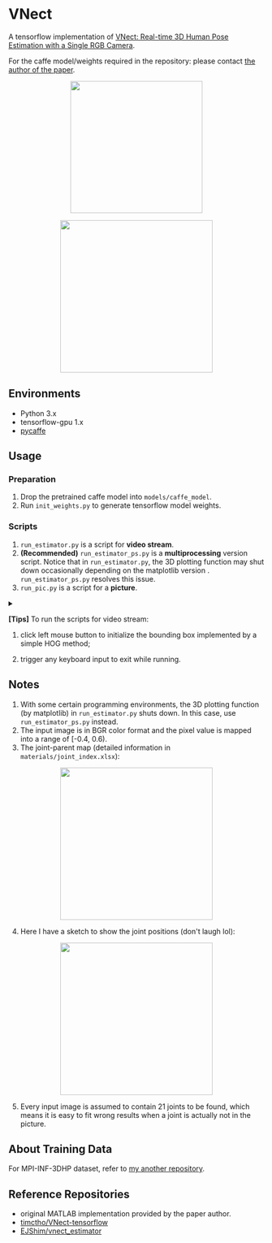 # VNect

A tensorflow implementation of [VNect: Real-time 3D Human Pose Estimation with a Single RGB Camera](http://gvv.mpi-inf.mpg.de/projects/VNect/).

For the caffe model/weights required in the repository: please contact [the author of the paper](http://gvv.mpi-inf.mpg.de/projects/VNect/).

<p align="center">
    <img src="./pic/test_pic_show.png" height="260">
</p>
<p align="center">
    <img src="./pic/test_video_show.gif" height="300">
</p>


## Environments

- Python 3.x
- tensorflow-gpu 1.x
- [pycaffe](https://github.com/BVLC/caffe/tree/windows)


## Usage

### Preparation

1. Drop the pretrained caffe model into `models/caffe_model`.
2. Run `init_weights.py` to generate tensorflow model weights.

### Scripts

1. `run_estimator.py` is a script for **video stream**.
2. **(Recommended)** `run_estimator_ps.py` is a **multiprocessing** version script. Notice that in `run_estimator.py`, the 3D plotting function may shut down occasionally depending on the matplotlib version . `run_estimator_ps.py` resolves this issue.
3. `run_pic.py` is a script for a **picture**.

<details><summary> </summary>

4. **(Deprecated)** `benchmark.py` is a class implementation containing all the elements needed to run the model.
5. **(Deprecated)** `run_estimator_robot.py` additionally provides ROS network and/or serial connection for communication in robot controlling.
6. **(Deprecated)** The training script `train.py` is not complete yet (I failed to reconstruct the model: ( So do not use it. Also pulling requests are welcomed.

</details>


**[Tips]** To run the scripts for video stream:

1.  click left mouse button to initialize the bounding box implemented by a simple HOG method;

2. trigger any keyboard input to exit while running.

## Notes

1. With some certain programming environments, the 3D plotting function (by matplotlib) in `run_estimator.py` shuts down. In this case, use `run_estimator_ps.py` instead.
2. The input image is in BGR color format and the pixel value is mapped into a range of [-0.4, 0.6).
3. The joint-parent map (detailed information in `materials/joint_index.xlsx`):

<p align="center">
    <img src="./pic/joint_index.png" height="300">
</p>

4. Here I have a sketch to show the joint positions (don't laugh lol):

<p align="center">
    <img src="./pic/joint_pos.jpg" height="300">
</p>

5. Every input image is assumed to contain 21 joints to be found, which means it is easy to fit wrong results when a joint is actually not in the picture.

## About Training Data

For MPI-INF-3DHP dataset, refer to [my another repository](https://github.com/XinArkh/mpi_inf_3dhp).

## Reference Repositories

- original MATLAB implementation provided by the paper author.
- [timctho/VNect-tensorflow](https://github.com/timctho/VNect-tensorflow)
- [EJShim/vnect_estimator](https://github.com/EJShim/vnect_estimator)
